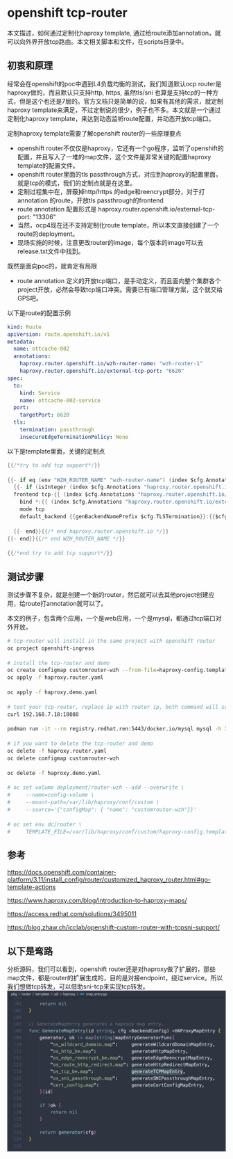 # openshift tcp-router
本文描述，如何通过定制化haproxy template, 通过给route添加annotation，就可以向外界开放tcp路由。本文相关脚本和文件，在scripts目录中。
## 初衷和原理
经常会在openshift的poc中遇到L4负载均衡的测试，我们知道默认ocp router是haproxy做的，而且默认只支持http, https, 虽然tls/sni 也算是支持tcp的一种方式，但是这个也还是7层的。官方文档只是简单的说，如果有其他的需求，就定制haproxy template来满足，不过定制说的很少，例子也不多。本文就是一个通过定制化haproxy template，来达到动态监听route配置，并动态开放tcp端口。

定制haproxy template需要了解openshift router的一些原理要点
- openshift router不仅仅是haproxy，它还有一个go程序，监听了openshift的配置，并且写入了一堆的map文件，这个文件是非常关键的配置haproxy template的配置文件。
- openshift router里面的tls passthrough方式，对应到haproxy的配置里面，就是tcp的模式，我们的定制点就是在这里。
- 定制过程集中在，屏蔽掉http/https 的edge和reencrypt部分，对于打annotation 的route，开放tls passthrough的frontend
- route annotation 配置形式是 haproxy.router.openshift.io/external-tcp-port: "13306"
- 当然，ocp4现在还不支持定制化route template，所以本文直接创建了一个route的deployment。
- 现场实施的时候，注意更改router的image，每个版本的image可以去release.txt文件中找到。

既然是面向poc的，就肯定有局限
- route annotation 定义的开放tcp端口，是手动定义，而且面向整个集群各个project开放，必然会导致tcp端口冲突。需要已有端口管理方案，这个就交给GPS吧。

以下是route的配置示例
```yaml
kind: Route
apiVersion: route.openshift.io/v1
metadata:
  name: ottcache-002
  annotations:
    haproxy.router.openshift.io/wzh-router-name: "wzh-router-1"
    haproxy.router.openshift.io/external-tcp-port: "6620"
spec:
  to:
    kind: Service
    name: ottcache-002-service
  port:
    targetPort: 6620
  tls:
    termination: passthrough
    insecureEdgeTerminationPolicy: None

```

以下是template里面，关键的定制点
```go
{{/*try to add tcp support*/}}

{{- if eq (env "WZH_ROUTER_NAME" "wzh-router-name") (index $cfg.Annotations "haproxy.router.openshift.io/wzh-router-name") }}
  {{- if (isInteger (index $cfg.Annotations "haproxy.router.openshift.io/external-tcp-port")) }} 
  frontend tcp-{{ (index $cfg.Annotations "haproxy.router.openshift.io/external-tcp-port") }}
    bind *:{{ (index $cfg.Annotations "haproxy.router.openshift.io/external-tcp-port") }}
    mode tcp
    default_backend {{genBackendNamePrefix $cfg.TLSTermination}}:{{$cfgIdx}}

  {{- end}}{{/* end haproxy.router.openshift.io */}}
{{- end}}{{/* end WZH_ROUTER_NAME */}}

{{/*end try to add tcp support*/}}

```

## 测试步骤
测试步骤不复杂，就是创建一个新的router，然后就可以去其他project创建应用，给route打annotation就可以了。

本文的例子，包含两个应用，一个是web应用，一个是mysql，都通过tcp端口对外开放。
```bash
# tcp-router will install in the same project with openshift router
oc project openshift-ingress

# install the tcp-router and demo
oc create configmap customrouter-wzh --from-file=haproxy-config.template
oc apply -f haproxy.router.yaml

oc apply -f haproxy.demo.yaml

# test your tcp-router, replace ip with router ip, both command will success.
curl 192.168.7.18:18080

podman run -it --rm registry.redhat.ren:5443/docker.io/mysql mysql -h 192.168.7.18 -P 13306 -u user -D db -p

# if you want to delete the tcp-router and demo
oc delete -f haproxy.router.yaml
oc delete configmap customrouter-wzh

oc delete -f haproxy.demo.yaml

# oc set volume deployment/router-wzh --add --overwrite \
#     --name=config-volume \
#     --mount-path=/var/lib/haproxy/conf/custom \
#     --source='{"configMap": { "name": "customrouter-wzh"}}'

# oc set env dc/router \
#     TEMPLATE_FILE=/var/lib/haproxy/conf/custom/haproxy-config.template

```

## 参考
https://docs.openshift.com/container-platform/3.11/install_config/router/customized_haproxy_router.html#go-template-actions

https://www.haproxy.com/blog/introduction-to-haproxy-maps/

https://access.redhat.com/solutions/3495011

https://blog.zhaw.ch/icclab/openshift-custom-router-with-tcpsni-support/
## 以下是弯路

分析源码，我们可以看到，openshift router还是对haproxy做了扩展的，那些map文件，都是router的扩展生成的，目的是对接endpoint，绕过service。所以我们想做tcp转发，可以借助sni-tcp来实现tcp转发。
![](imgs/2020-02-23-14-04-49.png)
